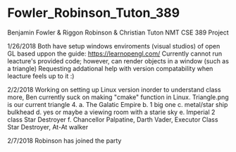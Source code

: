 # Fowler_Robinson_Tuton_389
Benjamin Fowler &amp; Riggon Robinson &amp; Christian Tuton NMT CSE 389 Project

1/26/2018
  Both have setup windows enviroments (visual studios) of open GL based uppon the guide: https://learnopengl.com/
  Currently cannot run leacture's provided code; however, can render objects in a window (such as a triangle)
  Requesting addational help with version compatability when leacture feels up to it :)
  
2/2/2018
  Working on setting up Linux version inorder to understand class more, Ben currently suck on making 
  "cmake" function in Linux. Triangle.png is our current triangle
  4. a. The Galatic Empire
    b. 1 big one
    c. metal/star ship bulkhead
    d. yes or maybe a viewing room with a starie sky
    e. Imperial 2 class Star Destroyer
    f. Chancellor Palpatine, Darth Vader, Executor Class Star Destroyer, At-At walker
    
2/7/2018
  Robinson has joined the party
  
